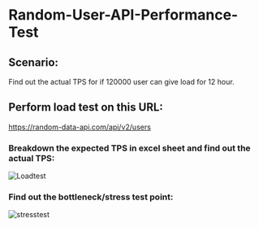 # Random-User-API-Performance-Test

## Scenario:
Find out the actual TPS for if 120000 user can give load for 12 hour.

## Perform load test on this URL:
https://random-data-api.com/api/v2/users

### Breakdown the expected TPS in excel sheet and find out the actual TPS:
![Loadtest](https://user-images.githubusercontent.com/52671754/215353406-3daedef0-f12b-4d92-829b-a423d6a9acca.png)

### Find out the bottleneck/stress test point:
![stresstest](https://user-images.githubusercontent.com/52671754/215353528-c1fe25ab-2f5c-4b90-84bf-1851bde46c98.png)






